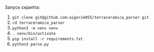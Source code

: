 
Запуск скрипта:

1.  `git clone git@github.com:aigerim055/terraceramica_parser.git`
2.  `cd terraceramica_parser`
3.  `python3 -m venv venv`
4.  `. venv/bin/activate`
5.  `pip install -r requirements.txt`
6.  `python3 parse.py`
